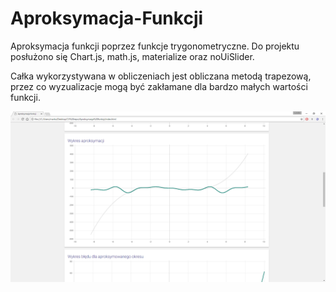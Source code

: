 # Aproksymacja-Funkcji
Aproksymacja funkcji poprzez funkcje trygonometryczne. Do projektu posłużono się Chart.js, math.js, materialize oraz noUiSlider.

Całka wykorzystywana w obliczeniach jest obliczana metodą trapezową, przez co wyzualizacje mogą być zakłamane dla bardzo małych wartości funkcji.

![](aproksymacja.png)
